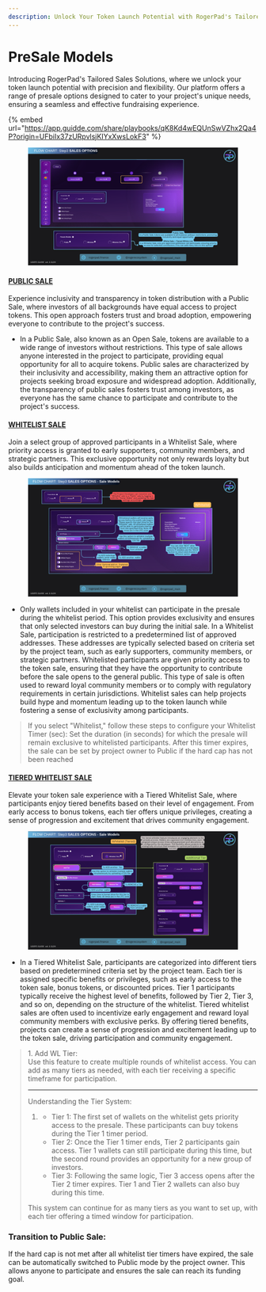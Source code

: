 ```yaml
---
description: Unlock Your Token Launch Potential with RogerPad's Tailored Sales Solutions
---
```


# PreSale Models

Introducing RogerPad's Tailored Sales Solutions, where we unlock your token launch potential with precision and flexibility. Our platform offers a range of presale options designed to cater to your project's unique needs, ensuring a seamless and effective fundraising experience.



{% embed url="https://app.guidde.com/share/playbooks/qK8Kd4wEQUnSwVZhx2Qa4P?origin=UFbiIx37zURpvlsjKIYxXwsLokF3" %}

<figure><img src="../../../.gitbook/assets/Step 3 - Sales Options.png" alt=""><figcaption></figcaption></figure>

#### [PUBLIC SALE](https://docs.rogerpad.finance/devleopers-corner/presale-models/public-sale) <a href="#public-sale" id="public-sale"></a>

Experience inclusivity and transparency in token distribution with a Public Sale, where investors of all backgrounds have equal access to project tokens. This open approach fosters trust and broad adoption, empowering everyone to contribute to the project's success.&#x20;

* In a Public Sale, also known as an Open Sale, tokens are available to a wide range of investors without restrictions. This type of sale allows anyone interested in the project to participate, providing equal opportunity for all to acquire tokens. Public sales are characterized by their inclusivity and accessibility, making them an attractive option for projects seeking broad exposure and widespread adoption. Additionally, the transparency of public sales fosters trust among investors, as everyone has the same chance to participate and contribute to the project's success.

#### [WHITELIST SALE](https://docs.rogerpad.finance/devleopers-corner/presale-models/whitelist) <a href="#whitelist-sale" id="whitelist-sale"></a>

Join a select group of approved participants in a Whitelist Sale, where priority access is granted to early supporters, community members, and strategic partners. This exclusive opportunity not only rewards loyalty but also builds anticipation and momentum ahead of the token launch.



<figure><img src="../../../.gitbook/assets/Step 3 - White List.png" alt=""><figcaption></figcaption></figure>

* Only wallets included in your whitelist can participate in the presale during the whitelist period. This option provides exclusivity and ensures that only selected investors can buy during the initial sale. In a Whitelist Sale, participation is restricted to a predetermined list of approved addresses. These addresses are typically selected based on criteria set by the project team, such as early supporters, community members, or strategic partners. Whitelisted participants are given priority access to the token sale, ensuring that they have the opportunity to contribute before the sale opens to the general public. This type of sale is often used to reward loyal community members or to comply with regulatory requirements in certain jurisdictions. Whitelist sales can help projects build hype and momentum leading up to the token launch while fostering a sense of exclusivity among participants.

> If you select "Whitelist," follow these steps to configure your Whitelist Timer (sec): Set the duration (in seconds) for which the presale will remain exclusive to whitelisted participants. After this timer expires, the sale can be set by project owner to Public if the hard cap has not been reached

#### [TIERED WHITELIST SALE](https://docs.rogerpad.finance/devleopers-corner/presale-models/tiered-whitelist) <a href="#tiered-whitelist-sale" id="tiered-whitelist-sale"></a>

Elevate your token sale experience with a Tiered Whitelist Sale, where participants enjoy tiered benefits based on their level of engagement. From early access to bonus tokens, each tier offers unique privileges, creating a sense of progression and excitement that drives community engagement.&#x20;

<figure><img src="../../../.gitbook/assets/Step 3 - Tiered WL.png" alt=""><figcaption></figcaption></figure>

* In a Tiered Whitelist Sale, participants are categorized into different tiers based on predetermined criteria set by the project team. Each tier is assigned specific benefits or privileges, such as early access to the token sale, bonus tokens, or discounted prices. Tier 1 participants typically receive the highest level of benefits, followed by Tier 2, Tier 3, and so on, depending on the structure of the whitelist. Tiered whitelist sales are often used to incentivize early engagement and reward loyal community members with exclusive perks. By offering tiered benefits, projects can create a sense of progression and excitement leading up to the token sale, driving participation and community engagement.

> 1\.               Add WL Tier:\
> Use this feature to create multiple rounds of whitelist access. You can add as many tiers as needed, with each tier receiving a specific timeframe for participation.
>
> ***
>
> Understanding the Tier System:
>
> 1.
>    * Tier 1: The first set of wallets on the whitelist gets priority access to the presale. These participants can buy tokens during the Tier 1 timer period.
>    * Tier 2: Once the Tier 1 timer ends, Tier 2 participants gain access. Tier 1 wallets can still participate during this time, but the second round provides an opportunity for a new group of investors.
>    * Tier 3: Following the same logic, Tier 3 access opens after the Tier 2 timer expires. Tier 1 and Tier 2 wallets can also buy during this time.
>
> This system can continue for as many tiers as you want to set up, with each tier offering a timed window for participation.

### Transition to Public Sale:

If the hard cap is not met after all whitelist tier timers have expired, the sale can be automatically switched to Public mode by the project owner. This allows anyone to participate and ensures the sale can reach its funding goal.
